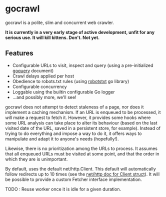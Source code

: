 # gocrawl

gocrawl is a polite, slim and concurrent web crawler.

**It is currently in a very early stage of active development, unfit for any serious use. It will kill kittens. Don't. Not yet.**

## Features

*    Configurable URLs to visit, inspect and query (using a pre-initialized [goquery][] document)
*    Crawl delays applied per host
*    Obedience to robots.txt rules (using [robotstxt][] go library)
*    Configurable concurrency
*    Loggable using the builtin configurable Go logger
*    ...and possibly more, we'll see!

gocrawl does not attempt to detect staleness of a page, nor does it implement a caching mechanism. If an URL is enqueued to be processed, it *will* make a request to fetch it. However, it provides some hooks where some URL analysis can take place to alter its behaviour (based on the last visited date of the URL, saved in a persistent store, for example). Instead of trying to do everything and impose a way to do it, it offers ways to manipulate and adapt it to anyone's needs (hopefully!).

Likewise, there is no prioritization among the URLs to process. It assumes that all enqueued URLs must be visited at some point, and that the order in which they are is unimportant.

By default, uses the default net/http.Client. This default will automatically follow redirects up to 10 times (see the [net/http doc for Client struct][netclient]). It will be possible to provide a custom Fetcher interface implementation.

TODO : Reuse worker once it is idle for a given duration.

[goquery]: https://github.com/PuerkitoBio/goquery
[robotstxt]: https://github.com/temoto/robotstxt.go
[netclient]: http://golang.org/pkg/net/http/#Client
